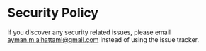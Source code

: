 # Security Policy

If you discover any security related issues, please email ayman.m.alhattami@gmail.com instead of using the issue tracker.
